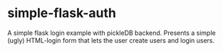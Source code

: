 # simple-flask-auth
A simple flask login example with pickleDB backend. Presents a simple (ugly) HTML-login form
that lets the user create users and login users.
